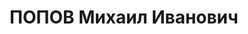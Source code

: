 ---
title: ПОПОВ Михаил Иванович
description: 'Род. в 1901, Коми АССР, коми, член ВКП(б). Секр. Рославль. РК ВКП(б)

  Арестован 02.06.1937. Обв. по ст. 58-7, 8, 9, 11. Приговор: 22.11.1937 – ВМН. Расстрелян
  22.11.1937'
---